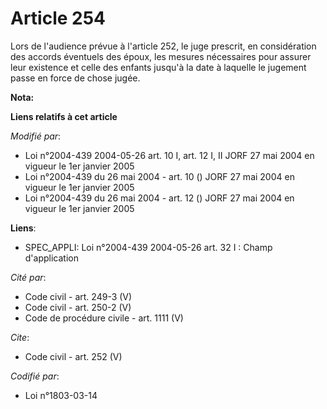 # Article 254

Lors de l'audience prévue à l'article 252, le juge prescrit, en considération des accords éventuels des époux, les mesures
nécessaires pour assurer leur existence et celle des enfants jusqu'à la date à laquelle le jugement passe en force de chose
jugée.

**Nota:**



**Liens relatifs à cet article**

_Modifié par_:

  - Loi n°2004-439 2004-05-26 art. 10 I, art. 12 I, II JORF 27 mai 2004 en vigueur le 1er janvier 2005
  - Loi n°2004-439 du 26 mai 2004 - art. 10 () JORF 27 mai 2004 en vigueur le 1er janvier 2005
  - Loi n°2004-439 du 26 mai 2004 - art. 12 () JORF 27 mai 2004 en vigueur le 1er janvier 2005

**Liens**:

  - SPEC_APPLI: Loi n°2004-439 2004-05-26 art. 32 I : Champ d'application

_Cité par_:

  - Code civil - art. 249-3 (V)
  - Code civil - art. 250-2 (V)
  - Code de procédure civile - art. 1111 (V)

_Cite_:

  - Code civil - art. 252 (V)

_Codifié par_:

  - Loi n°1803-03-14
